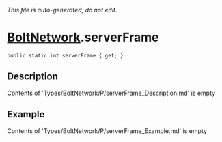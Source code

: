*This file is auto-generated, do not edit.*

# [BoltNetwork](Types/BoltNetwork.md).serverFrame
`public static int serverFrame { get; }`
## Description
Contents of 'Types/BoltNetwork/P/serverFrame_Description.md' is empty
## Example
Contents of 'Types/BoltNetwork/P/serverFrame_Example.md' is empty
